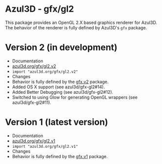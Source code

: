 # Azul3D - gfx/gl2 #
This package provides an OpenGL 2.X based graphics renderer for Azul3D. The behavior of the renderer is fully defined by Azul3D's `gfx` package.

# Version 2 (in development) #
* Documentation
 * [azul3d.org/gfx/gl2.v2](http://www.azul3d.org/gfx/gl2.v2)
 * `import "azul3d.org/gfx/gl2.v2"`
* Changes
 * Behavior is fully defined by the [gfx.v2](http://www.azul3d.org/gfx.v2)  package.
 * Added OS X support (see azul3d/gfx-gl2#14).
 * Added Better Debugging (see azul3d/gfx-gl2#12).
 * Switched to using Glow for generating OpenGL wrappers (see azul3d/gfx-gl2#11).

# Version 1 (latest version) #
* Documentation
 * [azul3d.org/gfx/gl2.v1](http://azul3d.org/gfx/gl2.v1)
 * `import "azul3d.org/gfx/gl2.v1"`
* Changes
 * Behavior is fully defined by the [gfx.v1](http://azul3d.org/gfx.v1)  package.

